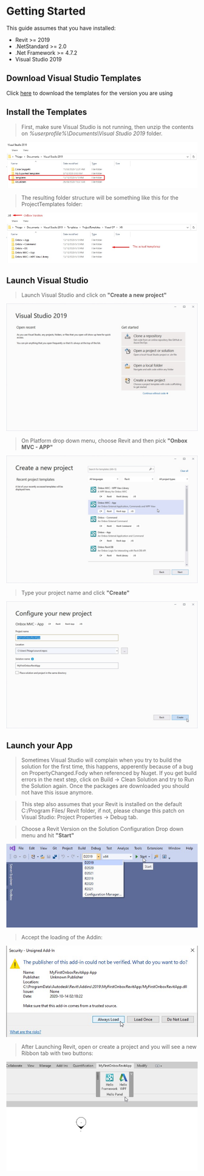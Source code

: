 # Getting Started

This guide assumes that you have installed:
 - Revit >= 2019
 - .NetStandard >= 2.0
 - .Net Framework >= 4.7.2
 - Visual Studio 2019

## Download Visual Studio Templates

Click [here](https://github.com/engthiago/Onboxframework.docs/releases) to download the templates for the version you are using

## Install the Templates

> First, make sure Visual Studio is not running, then unzip the contents on *%userprofile%\Documents\Visual Studio 2019* folder.

![alt text](../images/GettingStarted_1.jpg "Visual Studio Templates Folder")

> The resulting folder structure will be something like this for the ProjectTemplates folder:

![alt text](../images/GettingStarted_2.jpg "Visual Studio Templates Folder")

## Launch Visual Studio

> Launch Visual Studio and click on **"Create a new project"**

![alt text](../images/GettingStarted_3.jpg "Visual Studio Templates Folder")

> On Platform drop down menu, choose Revit and then pick **"Onbox MVC - APP"**

![alt text](../images/GettingStarted_4.jpg "Visual Studio Templates Folder")

> Type your project name and click **"Create"**

![alt text](../images/GettingStarted_5.jpg "Visual Studio Templates Folder")

## Launch your App

> Sometimes Visual Studio will complain when you try to build the solution for the first time, this happens, apperently because of a bug on PropertyChanged.Fody when referenced by Nuget. If you get build errors in the next step, click on Build -> Clean Solution and try to Run the Solution again. Once the packages are downloaded you should not have this issue anymore.

> This step also assumes that your Revit is installed on the default C:/Program Files/ Revit folder, if not, please change this patch on Visual Studio: Project Properties -> Debug tab.

> Choose a Revit Version on the Solution Configuration Drop down menu and hit **"Start"**

![alt text](../images/GettingStarted_6.jpg "Visual Studio Templates Folder")

> Accept the loading of the Addin:

![alt text](../images/GettingStarted_7.jpg "Visual Studio Templates Folder")

> After Launching Revit, open or create a project and you will see a new Ribbon tab with two buttons:

![alt text](../images/GettingStarted_8.jpg "Visual Studio Templates Folder")